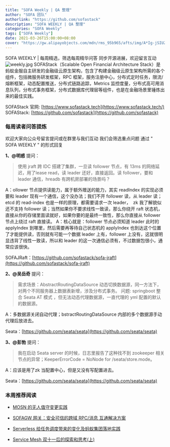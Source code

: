 ```yaml
---
title: "SOFA Weekly | QA 整理"
author: "SOFA 团队"
authorlink: "https://github.com/sofastack"
description: "SOFA WEEKLY | QA 整理"
categories: "SOFA Weekly"
tags: ["SOFA Weekly"]
date: 2021-03-26T15:00:00+08:00
cover: "https://gw.alipayobjects.com/mdn/rms_95b965/afts/img/A*Ig-jSIUZWx0AAAAAAAAAAAAAARQnAQ"
---
```

SOFA WEEKLY | 每周精选，筛选每周精华问答
同步开源进展，欢迎留言互动
![weekly.jpg](https://gw.alipayobjects.com/mdn/rms_95b965/afts/img/A*ARgKS6SuU7YAAAAAAAAAAAAAARQnAQ)
SOFAStack（Scalable Open Financial Architecture Stack）是蚂蚁金服自主研发的金融级云原生架构，包含了构建金融级云原生架构所需的各个组件，包括微服务研发框架，RPC 框架，服务注册中心，分布式定时任务，限流/熔断框架，动态配置推送，分布式链路追踪，Metrics 监控度量，分布式高可用消息队列，分布式事务框架，分布式数据库代理层等组件，也是在金融场景里锤炼出来的最佳实践。

SOFAStack 官网: [https://www.sofastack.tech](https://www.sofastack.tech/)
SOFAStack: [https://github.com/sofastack](https://github.com/sofastack)

### 每周读者问答提炼

欢迎大家向公众号留言提问或在群里与我们互动
我们会筛选重点问题
通过 " SOFA WEEKLY " 的形式回复

**1、@明惑** 提问：

>使用 jraft 跨 IDC 搭建了集群，一旦读 follower 节点，有 13ms 的网络延迟，用了lease read，读 leader 还好，直接返回。读 follower，要和 leader 通信，hreadb 有跨机房部署的场景吗？

A：ollower 节点提供读能力，属于额外赠送的能力，其实 readIndex 的实现必须要和 leader 现有一个通信，这个没办法；我们不开 follower 读，从 leader 读；etcd 的 read-index 也是一样的原理，都需要请求一次 leader，  zk 我了解貌似还不支持 follower 读；当然如果你不要求线性一致读，那么你绕开 raft 状态机，直接从你的存储里面读就好，如果你要的是最终一致性，那么你直接从 follower 节点上绕过 raft 直接读。
A：核心就是：follower 节点必须知道 leader 此时的 applyIndex 到哪里，然后需要再等待自己状态机的 applyIndex 也到达这个位置了才能提供读，否则就有可能一个数据 leader 上有，follower 上没有，这就很明显违背了线性一致读，所以和 leader 的这一次通信必须有，不过数据包很小，通常应该很快。

SOFAJRaft：[https://github.com/sofastack/sofa-jraft](https://github.com/sofastack/sofa-jraft)

**2、@吴岳奇** 提问：

> 需求场景：AbstractRoutingDataSource 动态切换数据源，同一方法下，对两个不同服务器上数据表新增，涉及分布式事务。
问题: springboot 整合 Seata AT 模式 ，但无法动态代理数据源，一直代理的 yml 配置的默认的数据源。

A：多数据源关闭自动代理；bstractRoutingDataSource 内部的多个数据源手动代理后放进去。

Seata：[https://github.com/seata/seata](https://github.com/seata/seata)

**3、@彭勃** 提问：

>我在启动 Seata server 的时候，日志里报告了这种找不到 zookeeper 相关节点的异常；KeeperErrorCode = NoNode for /seata/store.mode。

A：应该是用了zk 当配置中心，但是又没有写配置进去。

Seata：[https://github.com/seata/seata](https://github.com/seata/seata)

### 本周推荐阅读

- [MOSN 的无人值守变更实践](http://mp.weixin.qq.com/s?__biz=MzUzMzU5Mjc1Nw==&mid=2247487479&idx=1&sn=e5972cbc1d8c04cff843380117158539&chksm=faa0e02dcdd7693b965e35014cfef4dc3be84e477e0c74694421658a2570162ad73883e7b054&scene=21)

- [SOFAGW 网关：安全可信的跨域 RPC/消息 互通解决方案](http://mp.weixin.qq.com/s?__biz=MzUzMzU5Mjc1Nw==&mid=2247487444&idx=1&sn=1d55a7c68e105f305198eae65f587e2e&chksm=faa0e00ecdd76918b5cf4b5f4102347581de6c6f5154551d57dabfbfe16b45309f021e150a6f&scene=21)

- [Serverless 给任务调度带来的变化及蚂蚁集团落地实践](http://mp.weixin.qq.com/s?__biz=MzUzMzU5Mjc1Nw==&mid=2247487387&idx=1&sn=aa5611c20ac32f5f58e12488f1285824&chksm=faa0e041cdd769575a8f5921fed99968277be197544ccd9246e2f1a675b7a275b42e07ac61de&scene=21)

- [Service Mesh 双十一后的探索和思考(上)](http://mp.weixin.qq.com/s?__biz=MzUzMzU5Mjc1Nw==&mid=2247487314&idx=1&sn=55a6a84986290888e15719446365c986&chksm=faa0e088cdd7699e2a2a4594850699713cbd698531dba1f7309f755375232560f8f758230a85&scene=21)




